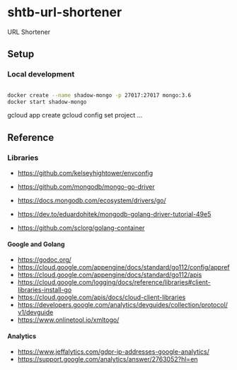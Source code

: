 # shtb-url-shortener
URL Shortener

## Setup

### Local development


```bash

docker create --name shadow-mongo -p 27017:27017 mongo:3.6
docker start shadow-mongo

```

gcloud app create
gcloud config set project ...

## Reference

### Libraries

* https://github.com/kelseyhightower/envconfig
* https://github.com/mongodb/mongo-go-driver
* https://docs.mongodb.com/ecosystem/drivers/go/
* https://dev.to/eduardohitek/mongodb-golang-driver-tutorial-49e5

* https://github.com/sclorg/golang-container

#### Google and Golang

* https://godoc.org/
* https://cloud.google.com/appengine/docs/standard/go112/config/appref
* https://cloud.google.com/appengine/docs/standard/go112/apis
* https://cloud.google.com/logging/docs/reference/libraries#client-libraries-install-go
* https://cloud.google.com/apis/docs/cloud-client-libraries
* https://developers.google.com/analytics/devguides/collection/protocol/v1/devguide
* https://www.onlinetool.io/xmltogo/

#### Analytics

* https://www.jeffalytics.com/gdpr-ip-addresses-google-analytics/
* https://support.google.com/analytics/answer/2763052?hl=en

####